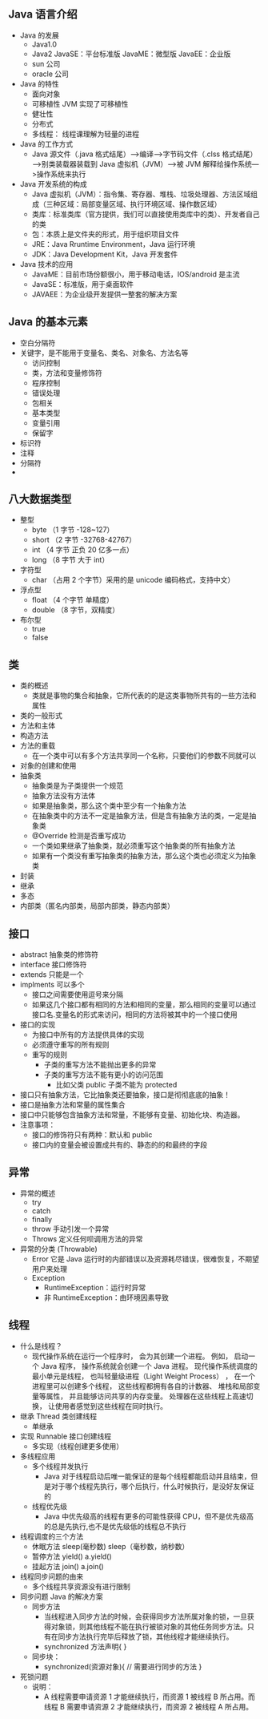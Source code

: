 ## Java 语言介绍

- Java 的发展
  - Java1.0
  - Java2 JavaSE：平台标准版 JavaME：微型版 JavaEE：企业版
  - sun 公司
  - oracle 公司
- Java 的特性
  - 面向对象
  - 可移植性 JVM 实现了可移植性
  - 健壮性
  - 分布式
  - 多线程： 线程课理解为轻量的进程
- Java 的工作方式
  - Java 源文件（.java 格式结尾）—>编译—>字节码文件（.clss 格式结尾）—>别类装载器装载到 Java 虚拟机（JVM）—>被 JVM 解释给操作系统—>操作系统来执行
- Java 开发系统的构成
  - Java 虚拟机（JVM）：指令集、寄存器、堆栈、垃圾处理器、方法区域组成（三种区域：局部变量区域、执行环境区域、操作数区域）
  - 类库：标准类库（官方提供，我们可以直接使用类库中的类）、开发者自己的类
  - 包：本质上是文件夹的形式，用于组织项目文件
  - JRE：Java Rruntime Environment，Java 运行环境
  - JDK：Java Development Kit，Java 开发套件
- Java 技术的应用
  - JavaME：目前市场份额很小，用于移动电话，IOS/android 是主流
  - JavaSE：标准版，用于桌面软件
  - JAVAEE：为企业级开发提供一整套的解决方案

## Java 的基本元素

- 空白分隔符
- 关键字，是不能用于变量名、类名、对象名、方法名等
  - 访问控制
  - 类，方法和变量修饰符
  - 程序控制
  - 错误处理
  - 包相关
  - 基本类型
  - 变量引用
  - 保留字
- 标识符
- 注释
- 分隔符
-

## 八大数据类型

- 整型
  - byte （1 字节 -128~127）
  - short （2 字节 -32768-42767）
  - int （4 字节 正负 20 亿多一点）
  - long （8 字节 大于 int）
- 字符型
  - char （占用 2 个字节）采用的是 unicode 编码格式，支持中文）
- 浮点型
  - float （4 个字节 单精度）
  - double （8 字节，双精度）
- 布尔型
  - true
  - false

## 类

- 类的概述
  - 类就是事物的集合和抽象，它所代表的的是这类事物所共有的一些方法和属性
- 类的一般形式
- 方法和主体
- 构造方法
- 方法的重载
  - 在一个类中可以有多个方法共享同一个名称，只要他们的参数不同就可以
- 对象的创建和使用
- 抽象类
  - 抽象类是为子类提供一个规范
  - 抽象方法没有方法体
  - 如果是抽象类，那么这个类中至少有一个抽象方法
  - 在抽象类中的方法不一定是抽象方法，但是含有抽象方法的类，一定是抽象类
  - @Override 检测是否重写成功
  - 一个类如果继承了抽象类，就必须重写这个抽象类的所有抽象方法
  - 如果有一个类没有重写抽象类的抽象方法，那么这个类也必须定义为抽象类
- 封装
- 继承
- 多态
- 内部类（匿名内部类，局部内部类，静态内部类）

## 接口

- abstract 抽象类的修饰符
- interface 接口修饰符
- extends 只能是一个
- implments 可以多个
  - 接口之间需要使用逗号来分隔
  - 如果这几个接口都有相同的方法和相同的变量，那么相同的变量可以通过接口名.变量名的形式来访问，相同的方法将被其中的一个接口使用
- 接口的实现
  - 为接口中所有的方法提供具体的实现
  - 必须遵守重写的所有规则
  - 重写的规则
    - 子类的重写方法不能抛出更多的异常
    - 子类的重写方法不能有更小的访问范围
      - 比如父类 public 子类不能为 protected
- 接口只有抽象方法，它比抽象类还要抽象，接口是彻彻底底的抽象！
- 接口是抽象方法和常量的属性集合
- 接口中只能够包含抽象方法和常量，不能够有变量、初始化块、构造器。
- 注意事项：
  - 接口的修饰符只有两种：默认和 public
  - 接口内的变量会被设置成共有的、静态的的和最终的字段

## 异常

- 异常的概述
  - try
  - catch
  - finally
  - throw 手动引发一个异常
  - Throws 定义任何呗调用方法的异常
- 异常的分类 (Throwable)
  - Error 它是 Java 运行时的内部错误以及资源耗尽错误，很难恢复，不期望用户来处理
  - Exception
    - RuntimeException：运行时异常
    - 非 RuntimeException：由环境因素导致

## 线程

- 什么是线程？
  - 现代操作系统在运行一个程序时， 会为其创建一个进程。 例如， 启动一个 Java 程序， 操作系统就会创建一个 Java 进程。 现代操作系统调度的最小单元是线程， 也叫轻量级进程（Light Weight Process） ， 在一个进程里可以创建多个线程， 这些线程都拥有各自的计数器、 堆栈和局部变量等属性， 并且能够访问共享的内存变量。 处理器在这些线程上高速切换， 让使用者感觉到这些线程在同时执行。
- 继承 Thread 类创建线程
  - 单继承
- 实现 Runnable 接口创建线程
  - 多实现（线程创建更多使用）
- 多线程应用
  - 多个线程并发执行
    - Java 对于线程启动后唯一能保证的是每个线程都能启动并且结束，但是对于哪个线程先执行，哪个后执行，什么时候执行，是没好友保证的
  - 线程优先级
    - Java 中优先级高的线程有更多的可能性获得 CPU，但不是优先级高的总是先执行,也不是优先级低的线程总不执行
- 线程调度的三个方法
  - 休眠方法 sleep(毫秒数) sleep（毫秒数，纳秒数）
  - 暂停方法 yield() a.yield()
  - 挂起方法 join() a.join()
- 线程同步问题的由来
  - 多个线程共享资源没有进行限制
- 同步问题 Java 的解决方案
  - 同步方法
    - 当线程进入同步方法的时候，会获得同步方法所属对象的锁，一旦获得对象锁，则其他线程不能在执行被锁对象的其他任务同步方法。只有在同步方法执行完毕后释放了锁，其他线程才能继续执行。
    - synchronized 方法声明{ }
  - 同步块：
    - synchronized(资源对象){ // 需要进行同步的方法 }
- 死锁问题
  - 说明：
    - A 线程需要申请资源 1 才能继续执行，而资源 1 被线程 B 所占用。而线程 B 需要申请资源 2 才能继续执行，而资源 2 被线程 A 所占用。
